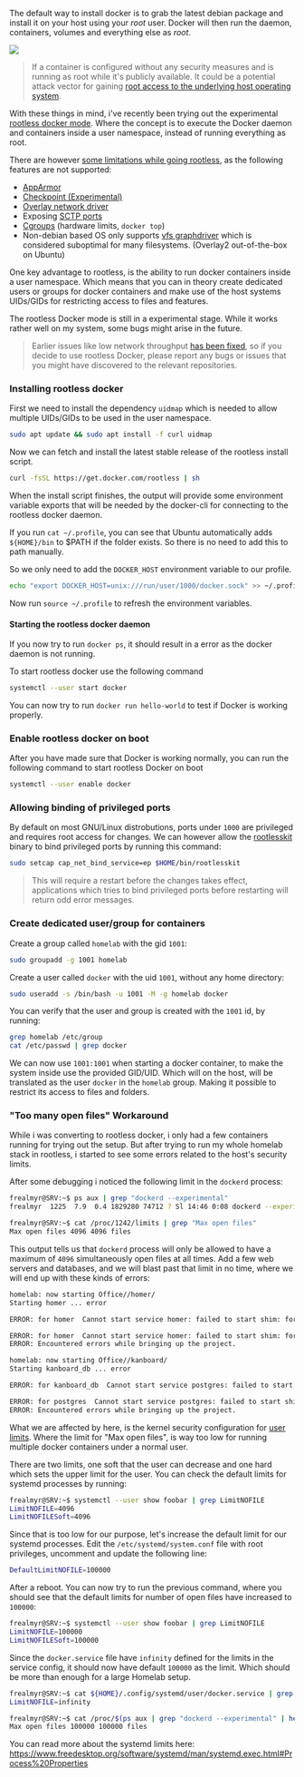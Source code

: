 The default way to install docker is to grab the latest debian package and install it on your host using your _root_ user. Docker will then run the daemon, containers, volumes and everything else as _root_.

![ ](\homelab\images\sandwich.png#center)

>If a container is configured without any security measures and is running as root while it's publicly available. It could be a potential attack vector for gaining [root access to the underlying host operating system](https://blog.trailofbits.com/2019/07/19/understanding-docker-container-escapes/).

With these things in mind, i've recently been trying out the experimental [rootless docker mode](https://docs.docker.com/engine/security/rootless/). Where the concept is to execute the Docker daemon and containers inside a user namespace, instead of running everything as root.

There are however [some limitations while going rootless](https://docs.docker.com/engine/security/rootless/#known-limitations), as the following features are not supported:

- [AppArmor](https://cloud.google.com/container-optimized-os/docs/how-to/secure-apparmor)
- [Checkpoint (Experimental)](https://docs.docker.com/engine/reference/commandline/checkpoint/)
- [Overlay network driver](https://docs.docker.com/network/overlay/)
- Exposing [SCTP ports](https://en.wikipedia.org/wiki/Stream_Control_Transmission_Protocol)
- [Cgroups](https://docs.docker.com/config/containers/resource_constraints/) (hardware limits, `docker top`)
- Non-debian based OS only supports [vfs graphdriver](https://docs.docker.com/storage/storagedriver/select-storage-driver/) which is considered suboptimal for many filesystems. (Overlay2 out-of-the-box on Ubuntu)

One key advantage to rootless, is the ability to run docker containers inside a user namespace. Which means that you can in theory create dedicated users or groups for docker containers and make use of the host systems UIDs/GIDs for restricting access to files and features.

The rootless Docker mode is still in a experimental stage. While it works rather well on my system, some bugs might arise in the future.

>Earlier issues like low network throughput [has been fixed](https://github.com/AkihiroSuda/libpod/commit/da7595a69fc15d131c9d8123d0a165bdde4232b6), so if you decide to use rootless Docker, please report any bugs or issues that you might have discovered to the relevant repositories.

### Installing rootless docker

First we need to install the dependency `uidmap` which is needed to allow multiple UIDs/GIDs to be used in the user namespace.

```bash
sudo apt update && sudo apt install -f curl uidmap
```

Now we can fetch and install the latest stable release of the rootless install script.

```bash
curl -fsSL https://get.docker.com/rootless | sh
```

When the install script finishes, the output will provide some environment variable exports that will be needed by the docker-cli for connecting to the rootless docker daemon.

If you run `cat ~/.profile`, you can see that Ubuntu automatically adds `${HOME}/bin` to $PATH if the folder exists. So there is no need to add this to path manually.

So we only need to add the `DOCKER_HOST` environment variable to our profile.

```bash
echo "export DOCKER_HOST=unix:///run/user/1000/docker.sock" >> ~/.profile
```

Now run `source ~/.profile` to refresh the environment variables.

#### Starting the rootless docker daemon

If you now try to run `docker ps`, it should result in a error as the docker daemon is not running.

To start rootless docker use the following command

```bash
systemctl --user start docker
```

You can now try to run `docker run hello-world` to test if Docker is working properly.

### Enable rootless docker on boot

After you have made sure that Docker is working normally, you can run the following command to start rootless Docker on boot

```bash
systemctl --user enable docker
```

### Allowing binding of privileged ports

By default on most GNU/Linux distrobutions, ports under `1000` are privileged and requires root access for changes. We can however allow the [rootlesskit](https://github.com/rootless-containers/rootlesskit) binary to bind privileged ports by running this command:

```bash
sudo setcap cap_net_bind_service=ep $HOME/bin/rootlesskit
```

>This will require a restart before the changes takes effect, applications which tries to bind privileged ports before restarting will return odd error messages.

### Create dedicated user/group for containers

Create a group called `homelab` with the gid `1001`:

```bash
sudo groupadd -g 1001 homelab
```

Create a user called `docker` with the uid `1001`, without any home directory:

```bash
sudo useradd -s /bin/bash -u 1001 -M -g homelab docker
```

You can verify that the user and group is created with the `1001` id, by running:

```bash
grep homelab /etc/group
cat /etc/passwd | grep docker
```

We can now use `1001:1001` when starting a docker container, to make the system inside use the provided GID/UID. Which will on the host, will be translated as the user `docker` in the `homelab` group. Making it possible to restrict its access to files and folders.


### "Too many open files" Workaround

While i was converting to rootless docker, i only had a few containers running for trying out the setup. But after trying to run my whole homelab stack in rootless, i started to see some errors related to the host's security limits.

After some debugging i noticed the following limit in the `dockerd` process:

```bash
frealmyr@SRV:~$ ps aux | grep "dockerd --experimental"
frealmyr  1225  7.9  0.4 1829280 74712 ? Sl 14:46 0:08 dockerd --experimental --storage-driver=overlay2

frealmyr@SRV:~$ cat /proc/1242/limits | grep "Max open files"
Max open files 4096 4096 files
```

This output tells us that `dockerd` process will only be allowed to have a maximum of `4096` simultaneously open files at all times. Add a few web servers and databases, and we will blast past that limit in no time, where we will end up with these kinds of errors:

```bash
homelab: now starting Office//homer/
Starting homer ... error

ERROR: for homer  Cannot start service homer: failed to start shim: fork/exec /home/frealmyr/bin/containerd-shim: too many open files: unknown

ERROR: for homer  Cannot start service homer: failed to start shim: fork/exec /home/frealmyr/bin/containerd-shim: too many open files: unknown
ERROR: Encountered errors while bringing up the project.

homelab: now starting Office//kanboard/
Starting kanboard_db ... error

ERROR: for kanboard_db  Cannot start service postgres: failed to start shim: fork/exec /home/frealmyr/bin/containerd-shim: too many open files: unknown

ERROR: for postgres  Cannot start service postgres: failed to start shim: fork/exec /home/frealmyr/bin/containerd-shim: too many open files: unknown
ERROR: Encountered errors while bringing up the project.
```

What we are affected by here, is the kernel security configuration for [user limits](https://ss64.com/bash/ulimit.html). Where the limit for "Max open files", is way too low for running multiple docker containers under a normal user.

There are two limits, one soft that the user can decrease and one hard which sets the upper limit for the user. You can check the default limits for systemd processes by running:

```bash
frealmyr@SRV:~$ systemctl --user show foobar | grep LimitNOFILE
LimitNOFILE=4096
LimitNOFILESoft=4096
```

Since that is too low for our purpose, let's increase the default limit for our systemd processes. Edit the `/etc/systemd/system.conf` file with root privileges, uncomment and update the following line:

```bash
DefaultLimitNOFILE=100000
```

After a reboot. You can now try to run the previous command, where you should see that the default limits for number of open files have increased to `100000`:

```bash
frealmyr@SRV:~$ systemctl --user show foobar | grep LimitNOFILE
LimitNOFILE=100000
LimitNOFILESoft=100000
```

Since the `docker.service` file have `infinity` defined for the limits in the service config, it should now have default `100000` as the limit. Which should be more than enough for a large Homelab setup.

```bash
frealmyr@SRV:~$ cat ${HOME}/.config/systemd/user/docker.service | grep LimitNOFILE
LimitNOFILE=infinity

frealmyr@SRV:~$ cat /proc/$(ps aux | grep "dockerd --experimental" | head -n1 | awk '{print $2}')/limits | grep "Max open files"
Max open files 100000 100000 files
```

You can read more about the systemd limits here: https://www.freedesktop.org/software/systemd/man/systemd.exec.html#Process%20Properties